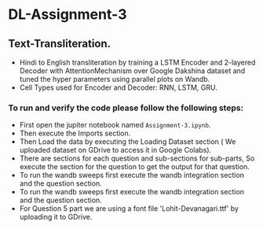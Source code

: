 # DL-Assignment-3

## Text-Transliteration.
* Hindi to English transliteration by training a LSTM Encoder and 2-layered Decoder with AttentionMechanism over Google Dakshina dataset and tuned the hyper parameters using parallel plots on Wandb.
* Cell Types used for Encoder and Decoder: RNN, LSTM, GRU.

### To run and verify the code please follow the following steps:

* First open the jupiter notebook named `Assignment-3.ipynb`.
* Then execute the Imports section.
* Then Load the data by executing the Loading Dataset section ( We uploaded dataset on GDrive to access it in Google Colabs).
* There are sections for each question and sub-sections for sub-parts, So execute the section for the question to get the output for that question.
* To run the wandb sweeps first execute the wandb integration section and the question section.
* To run the wandb sweeps first execute the wandb integration section and the question section.
* For Question 5 part we are using a font file 'Lohit-Devanagari.ttf' by uploading it to GDrive.
